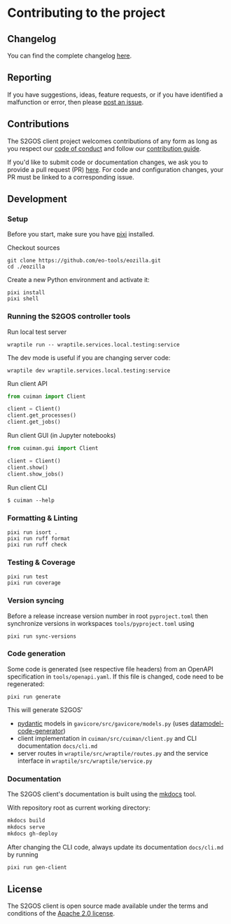 # Contributing to the project

## Changelog

You can find the complete changelog 
[here](https://github.com/eo-tools/eozilla/blob/main/CHANGES.md). 

## Reporting

If you have suggestions, ideas, feature requests, or if you have identified
a malfunction or error, then please 
[post an issue](https://github.com/eo-tools/eozilla/issues). 

## Contributions

The S2GOS client project welcomes contributions of any form as long as you 
respect our 
[code of conduct](https://github.com/eo-tools/eozilla/blob/main/CODE_OF_CONDUCT.md)
and follow our 
[contribution guide](https://github.com/eo-tools/eozilla/blob/main/CONTRIBUTING.md).

If you'd like to submit code or documentation changes, we ask you to provide a 
pull request (PR) 
[here](https://github.com/eo-tools/eozilla/pulls). 
For code and configuration changes, your PR must be linked to a 
corresponding issue. 

## Development

### Setup

Before you start, make sure you have [pixi](https://pixi.sh) installed.

Checkout sources

```commandline
git clone https://github.com/eo-tools/eozilla.git
cd ./eozilla
```

Create a new Python environment and activate it:

```commandline
pixi install 
pixi shell
```

### Running the S2GOS controller tools

Run local test server

```commandline
wraptile run -- wraptile.services.local.testing:service
```

The dev mode is useful if you are changing server code:

```commandline
wraptile dev wraptile.services.local.testing:service
```

Run client API

```python
from cuiman import Client

client = Client()
client.get_processes()
client.get_jobs()
```

Run client GUI (in Jupyter notebooks)

```python
from cuiman.gui import Client

client = Client()
client.show()
client.show_jobs()
```

Run client CLI

```commandline
$ cuiman --help
```

### Formatting & Linting

```commandline
pixi run isort .
pixi run ruff format 
pixi run ruff check
```

### Testing & Coverage

```commandline
pixi run test
pixi run coverage
```

### Version syncing

Before a release increase version number in root `pyproject.toml`
then synchronize versions in workspaces `tools/pyproject.toml` using 

```commandline
pixi run sync-versions
```

### Code generation

Some code is generated (see respective file headers)
from an OpenAPI specification in `tools/openapi.yaml`. 
If this file is changed, code need to be regenerated: 

```commandline
pixi run generate
```

This will generate S2GOS'

- [pydantic](https://docs.pydantic.dev/) models in `gavicore/src/gavicore/models.py` 
(uses [datamodel-code-generator](https://koxudaxi.github.io/datamodel-code-generator/))
- client implementation in `cuiman/src/cuiman/client.py` and CLI documentation `docs/cli.md`
- server routes in `wraptile/src/wraptile/routes.py` and the 
  service interface in `wraptile/src/wraptile/service.py`

### Documentation

The S2GOS client's documentation is built using the 
[mkdocs](https://www.mkdocs.org/) tool.

With repository root as current working directory:

```bash
mkdocs build
mkdocs serve
mkdocs gh-deploy
```

After changing the CLI code, always update its documentation `docs/cli.md` 
by running

```bash
pixi run gen-client
```

## License

The S2GOS client is open source made available under the terms and conditions of the 
[Apache 2.0 license](https://www.apache.org/licenses/LICENSE-2.0.html).
